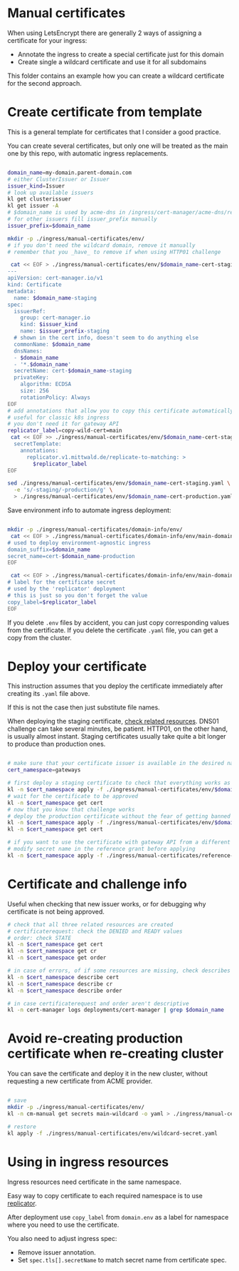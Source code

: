 
# Manual certificates

When using LetsEncrypt there are generally 2 ways of assigning a certificate for your ingress:
- Annotate the ingress to create a special certificate just for this domain
- Create single a wildcard certificate and use it for all subdomains

This folder contains an example how you can create a wildcard certificate for the second approach.

# Create certificate from template

This is a general template for certificates that I consider a good practice.

You can create several certificates, but only one
will be treated as the main one by this repo,
with automatic ingress replacements.

```bash

domain_name=my-domain.parent-domain.com
# either ClusterIssuer or Issuer
issuer_kind=Issuer
# look up available issuers
kl get clusterissuer
kl get issuer -A
# $domain_name is used by acme-dns in /ingress/cert-manager/acme-dns/readme.md
# for other issuers fill issuer_prefix manually
issuer_prefix=$domain_name

mkdir -p ./ingress/manual-certificates/env/
# if you don't need the wildcard domain, remove it manually
# remember that you _have_ to remove if when using HTTP01 challenge

 cat << EOF > ./ingress/manual-certificates/env/$domain_name-cert-staging.yaml
---
apiVersion: cert-manager.io/v1
kind: Certificate
metadata:
  name: $domain_name-staging
spec:
  issuerRef:
    group: cert-manager.io
    kind: $issuer_kind
    name: $issuer_prefix-staging
  # shown in the cert info, doesn't seem to do anything else
  commonName: $domain_name
  dnsNames:
  - $domain_name
  - '*.$domain_name'
  secretName: cert-$domain_name-staging
  privateKey:
    algorithm: ECDSA
    size: 256
    rotationPolicy: Always
EOF
# add annotations that allow you to copy this certificate automatically between namespaces
# useful for classic k8s ingress
# you don't need it for gateway API
replicator_label=copy-wild-cert=main
 cat << EOF >> ./ingress/manual-certificates/env/$domain_name-cert-staging.yaml
  secretTemplate:
    annotations:
      replicator.v1.mittwald.de/replicate-to-matching: >
        $replicator_label
EOF

sed ./ingress/manual-certificates/env/$domain_name-cert-staging.yaml \
  -e 's/-staging/-production/g' \
  > ./ingress/manual-certificates/env/$domain_name-cert-production.yaml

```

Save environment info to automate ingress deployment:

```bash

mkdir -p ./ingress/manual-certificates/domain-info/env/
 cat << EOF > ./ingress/manual-certificates/domain-info/env/main-domain.env
# used to deploy environment-agnostic ingress
domain_suffix=$domain_name
secret_name=cert-$domain_name-production
EOF

 cat << EOF > ./ingress/manual-certificates/domain-info/env/main-domain-replicator.env
# label for the certificate secret
# used by the 'replicator' deployment
# this is just so you don't forget the value
copy_label=$replicator_label
EOF

```

If you delete `.env` files by accident,
you can just copy corresponding values from the certificate.
If you delete the certificate `.yaml` file,
you can get a copy from the cluster.

# Deploy your certificate

This instruction assumes that you deploy the certificate
immediately after creating its `.yaml` file above.

If this is not the case then just substitute file names.

When deploying the staging certificate, [check related resources](#certificate-and-challenge-info).
DNS01 challenge can take several minutes, be patient.
HTTP01, on the other hand, is usually almost instant.
Staging certificates usually take quite a bit longer to produce than production ones.

```bash

# make sure that your certificate issuer is available in the desired namespace
cert_namespace=gateways

# first deploy a staging certificate to check that everything works as expected
kl -n $cert_namespace apply -f ./ingress/manual-certificates/env/$domain_name-cert-staging.yaml
# wait for the certificate to be approved
kl -n $cert_namespace get cert
# now that you know that challenge works
# deploy the production certificate without the fear of getting banned by letsencrypt limits
kl -n $cert_namespace apply -f ./ingress/manual-certificates/env/$domain_name-cert-production.yaml
kl -n $cert_namespace get cert

# if you want to use the certificate with gateway API from a different namespace
# modify secret name in the reference grant before applying
kl -n $cert_namespace apply -f ./ingress/manual-certificates/reference-grant.yaml

```

# Certificate and challenge info

Useful when checking that new issuer works,
or for debugging why certificate is not being approved.

```bash
# check that all three related resources are created
# certificaterequest: check the DENIED and READY values
# order: check STATE
kl -n $cert_namespace get cert
kl -n $cert_namespace get cr
kl -n $cert_namespace get order

# in case of errors, of if some resources are missing, check describes
kl -n $cert_namespace describe cert
kl -n $cert_namespace describe cr
kl -n $cert_namespace describe order

# in case certificaterequest and order aren't descriptive
kl -n cert-manager logs deployments/cert-manager | grep $domain_name

```

# Avoid re-creating production certificate when re-creating cluster

You can save the certificate and deploy it in the new cluster,
without requesting a new certificate from ACME provider.

```bash

# save
mkdir -p ./ingress/manual-certificates/env/
kl -n cm-manual get secrets main-wildcard -o yaml > ./ingress/manual-certificates/env/wildcard-secret.yaml

# restore
kl apply -f ./ingress/manual-certificates/env/wildcard-secret.yaml

```

# Using in ingress resources

Ingress resources need certificate in the same namespace.

Easy way to copy certificate to each required namespace is to use [replicator](../replicator/readme.md).

After deployment use `copy_label` from `domain.env`
as a label for namespace where you need to use the certificate.

You also need to adjust ingress spec:
- Remove issuer annotation.
- Set `spec.tls[].secretName` to match secret name from certificate spec.
